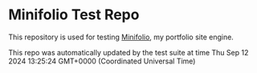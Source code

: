 # Minifolio Test Repo

This repository is used for testing [Minifolio](https://github.com/MaddyGuthridge/Minifolio), my portfolio site engine.

This repo was automatically updated by the test suite at time Thu Sep 12 2024 13:25:24 GMT+0000 (Coordinated Universal Time)
